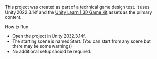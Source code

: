 This project was created as part of a technical game design test. It uses Unity 2022.3.14f and the [Unity Learn | 3D Game Kit](https://assetstore.unity.com/packages/templates/tutorials/unity-learn-3d-game-kit-115747) assets as the primary content.

How to Run
  - Open the project in Unity 2022.3.14f.
  - The starting scene is named Start. (You can start from any scene but there may be some warnings)
  - No additional setup should be required.
